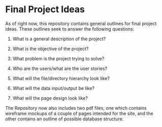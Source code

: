 # Final Project Ideas

As of right now, this repository contains general outlines for final project ideas. These outlines seek to answer the following questions:

1. What is a general description of the project?

2. What is the objective of the project?

3. What problem is the project trying to solve?

4. Who are the users/what are the user stories?

5. What will the file/directory hierarchy look like?

6. What will the data input/output be like?

7. What will the page design look like?


The Repository now also includes two pdf files, one which contains wireframe mockups of a couple of pages intended for the site, and the other contains an outline of possible database structure.
